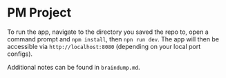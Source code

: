 # PM Project

To run the app, navigate to the directory you saved the repo to, open a command prompt and `npm install`, then `npn run dev`.  The app will then be accessible via `http://localhost:8080` (depending on your local port configs).

Additional notes can be found in `braindump.md`.